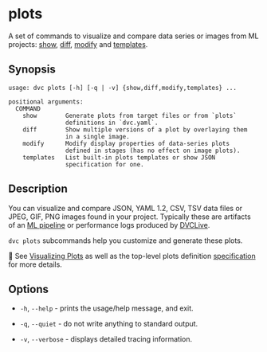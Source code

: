 # plots

A set of commands to visualize and compare data series or images from ML
projects: [show](/doc/command-reference/plots/show),
[diff](/doc/command-reference/plots/diff),
[modify](/doc/command-reference/plots/modify) and
[templates](/doc/command-reference/plots/templates).

## Synopsis

```usage
usage: dvc plots [-h] [-q | -v] {show,diff,modify,templates} ...

positional arguments:
  COMMAND
    show        Generate plots from target files or from `plots`
                definitions in `dvc.yaml`.
    diff        Show multiple versions of a plot by overlaying them
                in a single image.
    modify      Modify display properties of data-series plots
                defined in stages (has no effect on image plots).
    templates   List built-in plots templates or show JSON
                specification for one.
```

## Description

You can visualize and compare JSON, YAML 1.2, CSV, TSV data files or JPEG, GIF,
PNG images found in your project. Typically these are artifacts of an [ML
pipeline] or performance logs produced by [DVCLive].

`dvc plots` subcommands help you customize and generate these plots.

📖 See [Visualizing Plots] as well as the top-level plots definition
[specification] for more details.

[ml pipeline]: /doc/start/data-management/data-pipelines
[dvclive]: /doc/dvclive/dvclive-with-dvc
[visualizing plots]: /doc/user-guide/visualizing-plots
[specification]:
  /doc/user-guide/project-structure/dvcyaml-files#top-level-plot-definitions

## Options

- `-h`, `--help` - prints the usage/help message, and exit.

- `-q`, `--quiet` - do not write anything to standard output.

- `-v`, `--verbose` - displays detailed tracing information.

